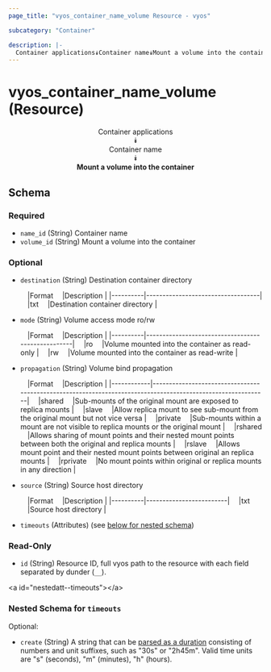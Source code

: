 ```yaml
---
page_title: "vyos_container_name_volume Resource - vyos"

subcategory: "Container"

description: |- 
  Container applications⯯Container name⯯Mount a volume into the container
---
```


# vyos_container_name_volume (Resource)
<center>

Container applications  
⯯  
Container name  
⯯  
**Mount a volume into the container**


</center>

## Schema

### Required

- `name_id` (String) Container name
- `volume_id` (String) Mount a volume into the container

### Optional

- `destination` (String) Destination container directory

    &emsp;|Format  &emsp;|Description                      |
    |----------|-----------------------------------|
    &emsp;|txt     &emsp;|Destination container directory  |
- `mode` (String) Volume access mode ro/rw

    &emsp;|Format  &emsp;|Description                                      |
    |----------|---------------------------------------------------|
    &emsp;|ro      &emsp;|Volume mounted into the container as read-only   |
    &emsp;|rw      &emsp;|Volume mounted into the container as read-write  |
- `propagation` (String) Volume bind propagation

    &emsp;|Format    &emsp;|Description                                                                                                |
    |------------|-------------------------------------------------------------------------------------------------------------|
    &emsp;|shared    &emsp;|Sub-mounts of the original mount are exposed to replica mounts                                             |
    &emsp;|slave     &emsp;|Allow replica mount to see sub-mount from the original mount but not vice versa                            |
    &emsp;|private   &emsp;|Sub-mounts within a mount are not visible to replica mounts or the original mount                          |
    &emsp;|rshared   &emsp;|Allows sharing of mount points and their nested mount points between both the original and replica mounts  |
    &emsp;|rslave    &emsp;|Allows mount point and their nested mount points between original an replica mounts                        |
    &emsp;|rprivate  &emsp;|No mount points within original or replica mounts in any direction                                         |
- `source` (String) Source host directory

    &emsp;|Format  &emsp;|Description            |
    |----------|-------------------------|
    &emsp;|txt     &emsp;|Source host directory  |
- `timeouts` (Attributes) (see [below for nested schema](#nestedatt--timeouts))

### Read-Only

- `id` (String) Resource ID, full vyos path to the resource with each field separated by dunder (`__`).

&lt;a id=&#34;nestedatt--timeouts&#34;&gt;&lt;/a&gt;
### Nested Schema for `timeouts`

Optional:

- `create` (String) A string that can be [parsed as a duration](https://pkg.go.dev/time#ParseDuration) consisting of numbers and unit suffixes, such as &#34;30s&#34; or &#34;2h45m&#34;. Valid time units are &#34;s&#34; (seconds), &#34;m&#34; (minutes), &#34;h&#34; (hours).  
